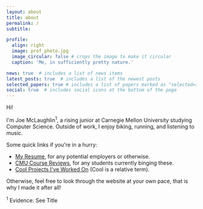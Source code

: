 ```yaml
---
layout: about
title: about
permalink: /
subtitle:

profile:
  align: right
  image: prof_photo.jpg
  image_circular: false # crops the image to make it circular
  caption: 'Me, in sufficiently pretty nature.'

news: true  # includes a list of news items
latest_posts: true  # includes a list of the newest posts
selected_papers: true # includes a list of papers marked as "selected={true}"
social: true  # includes social icons at the bottom of the page
---
```


<!-- THINGS TO CHANGE
- Polish Resume, Add New to assests/pdf/resume.pdf
- Figure Out Blog Style
- Figure Out Project Style (Presumably Same as Blog) -->

Hi!

I'm Joe McLaughlin<sup>1</sup>, a rising junior at Carnegie Mellon University studying Computer Science. Outside of work, I enjoy biking, running, and listening to music. <!--[biking](/biking/), [running](/blog/marathon/), and [listening to music](/music/). -->

Some quick links if you're in a hurry:
- [My Resume](assets/pdf/resume.pdf), for any potential employers or otherwise.
- [CMU Course Reviews](/cmu-course-reviews/), for any students currently binging these.
- [Cool Projects I've Worked On](/projects/) (Cool is a relative term).
<!-- - [My Biking Blog](), for anyone who I haven't bored to death in person about biking already. -->

Otherwise, feel free to look through the website at your own pace, that is why I made it after all!

<sup>1</sup> Evidence: See Title
